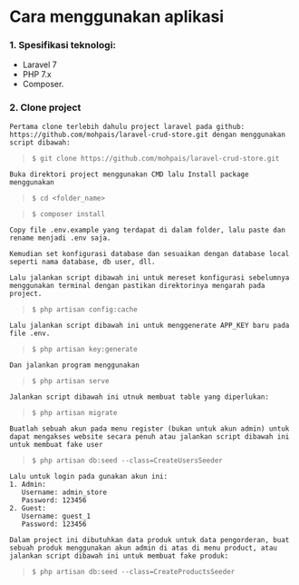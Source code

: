 # Cara menggunakan aplikasi

### 1. Spesifikasi teknologi:
- Laravel 7
- PHP 7.x
- Composer.

### 2. Clone project

    Pertama clone terlebih dahulu project laravel pada github: https://github.com/mohpais/laravel-crud-store.git dengan menggunakan script dibawah:

> `$ git clone https://github.com/mohpais/laravel-crud-store.git`

    Buka direktori project menggunakan CMD lalu Install package menggunakan

>`$ cd <folder_name>`

> `$ composer install`

    Copy file .env.example yang terdapat di dalam folder, lalu paste dan rename menjadi .env saja. 

    Kemudian set konfigurasi database dan sesuaikan dengan database local seperti nama database, db user, dll. 

    Lalu jalankan script dibawah ini untuk mereset konfigurasi sebelumnya menggunakan terminal dengan pastikan direktorinya mengarah pada project.

> `$ php artisan config:cache`

    Lalu jalankan script dibawah ini untuk menggenerate APP_KEY baru pada file .env.

> `$ php artisan key:generate`

    Dan jalankan program menggunakan

> `$ php artisan serve`

    Jalankan script dibawah ini utnuk membuat table yang diperlukan:

> `$ php artisan migrate`

    Buatlah sebuah akun pada menu register (bukan untuk akun admin) untuk dapat mengakses website secara penuh atau jalankan script dibawah ini untuk membuat fake user

> `$ php artisan db:seed --class=CreateUsersSeeder`

    Lalu untuk login pada gunakan akun ini:
    1. Admin:
       Username: admin_store
       Password: 123456
    2. Guest:
       Username: guest_1
       Password: 123456

    Dalam project ini dibutuhkan data produk untuk data pengorderan, buat sebuah produk menggunakan akun admin di atas di menu product, atau jalankan script dibawah ini untuk membuat fake produk:

> `$ php artisan db:seed --class=CreateProductsSeeder`



















